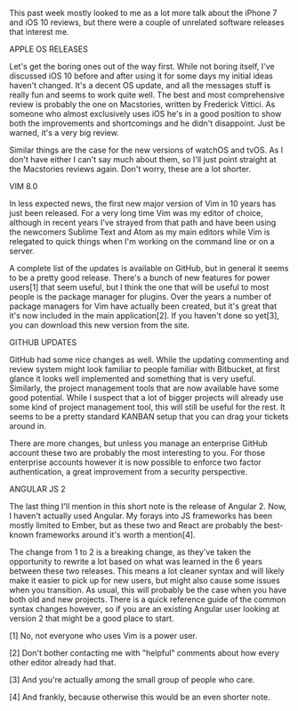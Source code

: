 This past week mostly looked to me as a lot more talk about the iPhone 7 and iOS 10 reviews, but there were a couple of unrelated software releases that interest me.



APPLE OS RELEASES


Let's get the boring ones out of the way first. While not boring itself, I've discussed iOS 10 before and after using it for some days my initial ideas haven't changed. It's a decent OS update, and all the messages stuff is really fun and seems to work quite well. The best and most comprehensive review is probably the one on Macstories, written by Frederick Vittici. As someone who almost exclusively uses iOS he's in a good position to show both the improvements and shortcomings and he didn't disappoint. Just be warned, it's a very big review.

Similar things are the case for the new versions of watchOS and tvOS. As I don't have either I can't say much about them, so I'll just point straight at the Macstories reviews again. Don't worry, these are a lot shorter.



VIM 8.0


In less expected news, the first new major version of Vim in 10 years has just been released. For a very long time Vim was my editor of choice, although in recent years I've strayed from that path and have been using the newcomers Sublime Text and Atom as my main editors while Vim is relegated to quick things when I'm working on the command line or on a server.

A complete list of the updates is available on GitHub, but in general it seems to be a pretty good release. There's a bunch of new features for power users[1] that seem useful, but I think the one that will be useful to most people is the package manager for plugins. Over the years a number of package managers for Vim have actually been created, but it's great that it's now included in the main application[2]. If you haven't done so yet[3], you can download this new version from the site.



GITHUB UPDATES


GitHub had some nice changes as well. While the updating commenting and review system might look familiar to people familiar with Bitbucket, at first glance it looks well implemented and something that is very useful. Similarly, the project management tools that are now available have some good potential. While I suspect that a lot of bigger projects will already use some kind of project management tool, this will still be useful for the rest. It seems to be a pretty standard KANBAN setup that you can drag your tickets around in.

There are more changes, but unless you manage an enterprise GitHub account these two are probably the most interesting to you. For those enterprise accounts however it is now possible to enforce two factor authentication, a great improvement from a security perspective.



ANGULAR JS 2


The last thing I'll mention in this short note is the release of Angular 2. Now, I haven't actually used Angular. My forays into JS frameworks has been mostly limited to Ember, but as these two and React are probably the best-known frameworks around it's worth a mention[4].

The change from 1 to 2 is a breaking change, as they've taken the opportunity to rewrite a lot based on what was learned in the 6 years between these two releases. This means a lot cleaner syntax and will likely make it easier to pick up for new users, but might also cause some issues when you transition. As usual, this will probably be the case when you have both old and new projects. There is a quick reference guide of the common syntax changes however, so if you are an existing Angular user looking at version 2 that might be a good place to start.

[1] No, not everyone who uses Vim is a power user.

[2] Don't bother contacting me with "helpful" comments about how every other editor already had that.

[3] And you're actually among the small group of people who care.

[4] And frankly, because otherwise this would be an even shorter note.
